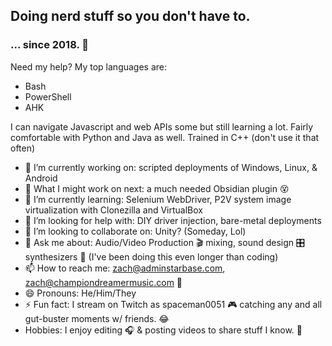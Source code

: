 ## Doing nerd stuff so you don't have to. 
### ... since 2018. 🧐
Need my help? My top languages are:
  - Bash
  - PowerShell
  - AHK

I can navigate Javascript and web APIs some but still learning a lot. Fairly comfortable with Python and Java as well. Trained in C++ (don't use it that often)

- 🔭 I’m currently working on: scripted deployments of Windows, Linux, & Android
- 🔮 What I might work on next: a much needed Obsidian plugin 😵
- 🌱 I’m currently learning: Selenium WebDriver, P2V system image virtualization with Clonezilla and VirtualBox
- 🤔 I’m looking for help with: DIY driver injection, bare-metal deployments
- 👯 I’m looking to collaborate on: Unity? (Someday, Lol)
- 💬 Ask me about: Audio/Video Production 🎬 mixing, sound design 🎛 synthesizers 🎹 (I've been doing this even longer than coding)
- 📫 How to reach me: zach@adminstarbase.com, zach@championdreamermusic.com 📧
- 😄 Pronouns: He/Him/They
- ⚡ Fun fact: I stream on Twitch as spaceman0051 🎮 catching any and all gut-buster moments w/ friends. 😂
- Hobbies: I enjoy editing 🎧 & posting videos to share stuff I know. 🎥
